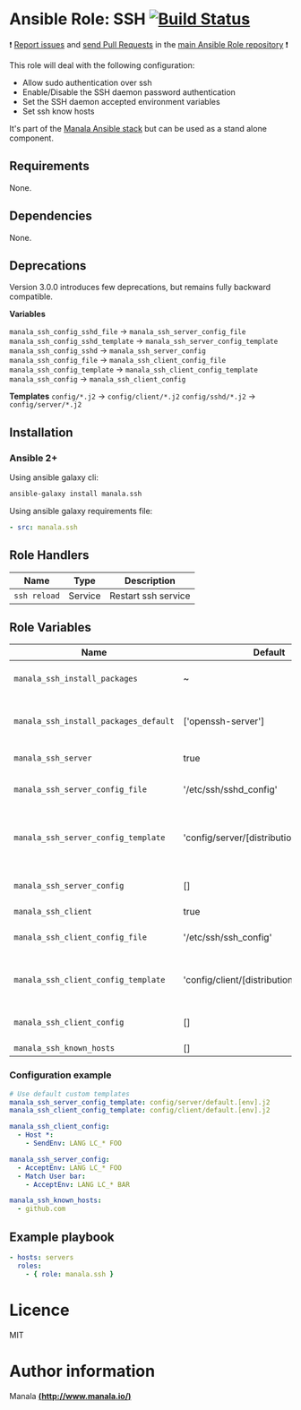 # Ansible Role: SSH [![Build Status](https://travis-ci.org/manala/ansible-role-ssh.svg?branch=master)](https://travis-ci.org/manala/ansible-role-ssh)

:exclamation: [Report issues](https://github.com/manala/ansible-roles/issues) and [send Pull Requests](https://github.com/manala/ansible-roles/pulls) in the [main Ansible Role repository](https://github.com/manala/ansible-roles) :exclamation:

This role will deal with the following configuration:
- Allow sudo authentication over ssh
- Enable/Disable the SSH daemon password authentication
- Set the SSH daemon accepted environment variables
- Set ssh know hosts

It's part of the [Manala Ansible stack](http://www.manala.io) but can be used as a stand alone component.

## Requirements

None.

## Dependencies

None.

## Deprecations

Version 3.0.0 introduces few deprecations, but remains fully backward compatible.

**Variables**

`manala_ssh_config_sshd_file` -> `manala_ssh_server_config_file`
`manala_ssh_config_sshd_template` -> `manala_ssh_server_config_template`
`manala_ssh_config_sshd` -> `manala_ssh_server_config`
`manala_ssh_config_file` -> `manala_ssh_client_config_file`
`manala_ssh_config_template` -> `manala_ssh_client_config_template`
`manala_ssh_config` -> `manala_ssh_client_config`

**Templates**
`config/*.j2` -> `config/client/*.j2`
`config/sshd/*.j2` -> `config/server/*.j2`

## Installation

### Ansible 2+

Using ansible galaxy cli:

```bash
ansible-galaxy install manala.ssh
```

Using ansible galaxy requirements file:

```yaml
- src: manala.ssh
```

## Role Handlers

| Name         | Type    | Description         |
| ------------ | ------- | ------------------- |
| `ssh reload` | Service | Restart ssh service |

## Role Variables

| Name                                  | Default                                     | Type    | Description                                |
| ------------------------------------- | ------------------------------------------- | ------- | ------------------------------------------ |
| `manala_ssh_install_packages`         | ~                                           | Array   | Dependency packages to install             |
| `manala_ssh_install_packages_default` | ['openssh-server']                          | Array   | Default dependency packages to install     |
| `manala_ssh_server`                   | true                                        | Boolean | Enable server                              |
| `manala_ssh_server_config_file`       | '/etc/ssh/sshd_config'                      | String  | Server configuration file path             |
| `manala_ssh_server_config_template`   | 'config/server/[distribution]_[release].j2' | String  | Server default configuration template path |
| `manala_ssh_server_config`            | []                                          | Array   | Server configuration directives            |
| `manala_ssh_client`                   | true                                        | Boolean | Enable client                              |
| `manala_ssh_client_config_file`       | '/etc/ssh/ssh_config'                       | String  | Client configuration file path             |
| `manala_ssh_client_config_template`   | 'config/client/[distribution]_[release].j2' | String  | Client default configuration template path |
| `manala_ssh_client_config`            | []                                          | Array   | Client configuration directives            |
| `manala_ssh_known_hosts`              | []                                          | Array   | Known hosts                                |

### Configuration example

```yaml
# Use default custom templates
manala_ssh_server_config_template: config/server/default.[env].j2
manala_ssh_client_config_template: config/client/default.[env].j2

manala_ssh_client_config:
  - Host *:
    - SendEnv: LANG LC_* FOO

manala_ssh_server_config:
  - AcceptEnv: LANG LC_* FOO
  - Match User bar:
    - AcceptEnv: LANG LC_* BAR

manala_ssh_known_hosts:
  - github.com
```

## Example playbook

```yaml
- hosts: servers
  roles:
    - { role: manala.ssh }
```

# Licence

MIT

# Author information

Manala [**(http://www.manala.io/)**](http://www.manala.io)
